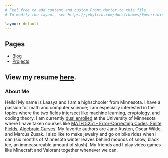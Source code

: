 ```yaml
---
# Feel free to add content and custom Front Matter to this file.
# To modify the layout, see https://jekyllrb.com/docs/themes/#overriding-theme-defaults

layout: default
---
```


## Pages

- [Blog](https://laasyaaki.github.io/blog)
- [Projects](https://laasyaaki.github.io/projects.html)

View my resume [here](Laasya_Aki_Resume_.pdf).  
----

### About Me

Hello! My name is Laasya and I am a highschooler from Minnesota. I have a passion for math and computer science; I am especially interested in the topics where the two fields intersect like machine learning, cryptology, and coding theory. I am currently [dual enrolled](https://ccaps.umn.edu/post-secondary-enrollment-options-pseo?adlt=strict&toWww=1&redig=C4245F0759D64BEC8FFD7236005C7765) at the University of Minnesota where I have taken courses like [MATH 5251 - Error-Correcting Codes, Finite Fields, Algebraic Curves](https://onestop2.umn.edu/pcas/viewCatalogCourse.do?courseId=004201). My favorite authors are Jane Austen, Oscar Wilde, and Marcus Zusak. I also like to make jewelry and go on bike rides when I can (six months of Minnesota winter leaves behind mounds of snow, black ice, an immeasureable amount of slush). My friends and I play video games like Minecraft and Valorant together whenever we can. 

















